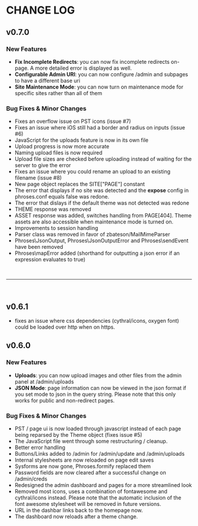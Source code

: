 # CHANGE LOG

## v0.7.0
### New Features
- **Fix Incomplete Redirects**: you can now fix incomplete redirects on-page.  A more detailed error is displayed as well.
- **Configurable Admin URI**: you can now configure /admin and subpages to have a different base uri
- **Site Maintenance Mode**: you can now turn on maintenance mode for specific sites rather than all of them
### Bug Fixes & Minor Changes
- Fixes an overflow issue on PST icons (issue #7)
- Fixes an issue where iOS still had a border and radius on inputs (issue #6)
- JavaScript for the uploads feature is now in its own file
- Upload progress is now more accurate
- Naming upload files is now required
- Upload file sizes are checked before uploading instead of waiting for the server to give the error
- Fixes an issue where you could rename an upload to an existing filename (issue #8)
- New page object replaces the SITE["PAGE"] constant
- The error that displays if no site was detected and the **expose** config in phroses.conf equals false was redone.
- The error that dislays if the default theme was not detected was redone
- THEME response was removed
- ASSET response was added, switches handling from PAGE[404].  Theme assets are also accessible when maintenance mode is turned on.
- Improvements to session handling
- Parser class was removed in favor of zbateson/MailMimeParser
- Phroses\JsonOutput, Phroses\JsonOutputError and Phroses\sendEvent have been removed
- Phroses\mapError added (shorthand for outputting a json error if an expression evaluates to true)

<br />

---

<br />

## v0.6.1
- fixes an issue where css dependencies (cythral/icons, oxygen font) could be loaded over http when on https.  

## v0.6.0
### New Features
- **Uploads**: you can now upload images and other files from the admin panel at /admin/uploads
- **JSON Mode**: page information can now be viewed in the json format if you set mode to json in the query string.  Please note that this only works for public and non-redirect pages.
### Bug Fixes & Minor Changes
- PST / page ui is now loaded through javascript instead of each page being reparsed by the Theme object (fixes issue #5)
- The JavaScript file went through some restructuring / cleanup.
- Better error handling
- Buttons/Links added to /admin for /admin/update and /admin/uploads
- Internal stylesheets are now reloaded on page edit saves
- Sysforms are now gone, Phroses.formify replaced them
- Password fields are now cleared after a successful change on /admin/creds
- Redesigned the admin dashboard and pages for a more streamlined look
- Removed most icons, uses a combination of fontawesome and cythral/icons instead.  Please note that the automatic inclusion of the font awesome stylesheet will be removed in future versions.
- URL in the dashbar links back to the homepage now.
- The dashboard now reloads after a theme change.







